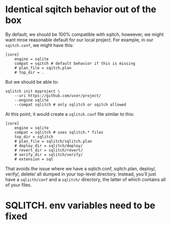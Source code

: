 # Identical sqitch behavior out of the box

By default, we should be 100% compatible with sqitch, howeever, we might want
mroe reasonable default for our local project. For example, in our
`sqitch.conf`, we might have this:

    [core]
        engine = sqlite
        compat = sqitch # default behavior if this is missing
        # plan_file = sqitch.plan
        # top_dir = .

But we should be able to:

    sqlitch init myproject \
        --uri https://github.com/user/project/
        --engine sqlite
        --compat sqlitch # only sqlitch or sqitch allowed

At this point, it would create a `sqlitch.conf` file similar to this:

    [core]
        engine = sqlite
        compat = sqlitch # uses sqlitch.* files
        top_dir = sqlitch
        # plan_file = sqlitch/sqlitch.plan
        # deploy_dir = sqlitch/deploy/
        # revert_dir = sqlitch/revert/
        # verify_dir = sqlitch/verify/
        # extension = sql

That avoids the issue where we have a sqitch.conf, sqitch.plan, deploy/, verify/, delete/
all dumped in your top-level directory. Instead, you'll just have a
`sqlicth/conf` and a `sqlitch/` directory, the latter of which contains all of
your files.

# SQLITCH. env variables need to be fixed
